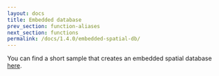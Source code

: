 ```yaml
---
layout: docs
title: Embedded database
prev_section: function-aliases
next_section: functions
permalink: /docs/1.4.0/embedded-spatial-db/
---
```


You can find a short sample that creates an embedded spatial database
[here](https://github.com/orbisgis/orbisgis-samples/blob/master/demoh2gis/src/main/java/org/orbisgis/demoh2gis/Main.java).
